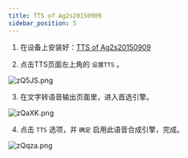 ```yaml
---
title: TTS of Ag2s20150909
sidebar_position: 5
---
```


1. 在设备上安装好：[TTS of Ag2s20150909](https://github.com/ag2s20150909/TTS/releases/latest)

2. 点击TTS页面左上角的 `设置TTS` 。

![zQ5JS.png](https://i.imgtg.com/2022/05/10/zQ5JS.png)

3. 在文字转语音输出页面里，进入首选引擎。

![zQaXK.png](https://i.imgtg.com/2022/05/10/zQaXK.png)

4. 点击 `TTS` 选项，并 `确定` 启用此语音合成引擎，完成。

![zQqza.png](https://i.imgtg.com/2022/05/10/zQqza.png)

